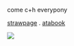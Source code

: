come c+h everypony
   
   [strawpage](https://kimdokja.straw.page) . [atabook](https://gojo.atabook.org/) 

![](https://media.tenor.com/3Y2AW4PWg9cAAAAi/mystic-messenger-707.gif) 

